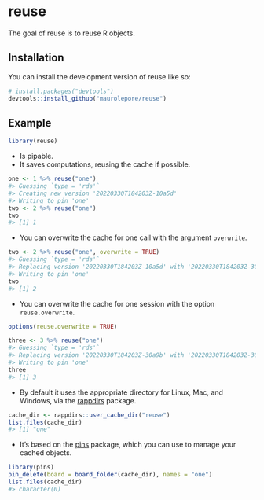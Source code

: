
<!-- README.md is generated from README.Rmd. Please edit that file -->

# reuse

<!-- badges: start -->
<!-- badges: end -->

The goal of reuse is to reuse R objects.

## Installation

You can install the development version of reuse like so:

``` r
# install.packages("devtools")
devtools::install_github("maurolepore/reuse")
```

## Example

``` r
library(reuse)
```

-   Is pipable.
-   It saves computations, reusing the cache if possible.

``` r
one <- 1 %>% reuse("one")
#> Guessing `type = 'rds'`
#> Creating new version '20220330T184203Z-10a5d'
#> Writing to pin 'one'
two <- 2 %>% reuse("one")
two
#> [1] 1
```

-   You can overwrite the cache for one call with the argument
    `overwrite`.

``` r
two <- 2 %>% reuse("one", overwrite = TRUE)
#> Guessing `type = 'rds'`
#> Replacing version '20220330T184203Z-10a5d' with '20220330T184203Z-30a9b'
#> Writing to pin 'one'
two
#> [1] 2
```

-   You can overwrite the cache for one session with the option
    `reuse.overwrite`.

``` r
options(reuse.overwrite = TRUE)

three <- 3 %>% reuse("one")
#> Guessing `type = 'rds'`
#> Replacing version '20220330T184203Z-30a9b' with '20220330T184203Z-30ea3'
#> Writing to pin 'one'
three
#> [1] 3
```

-   By default it uses the appropriate directory for Linux, Mac, and
    Windows, via the [rappdirs](https://rappdirs.r-lib.org/) package.

``` r
cache_dir <- rappdirs::user_cache_dir("reuse")
list.files(cache_dir)
#> [1] "one"
```

-   It’s based on the [pins](https://pins.rstudio.com/) package, which
    you can use to manage your cached objects.

``` r
library(pins)
pin_delete(board = board_folder(cache_dir), names = "one")
list.files(cache_dir)
#> character(0)
```
